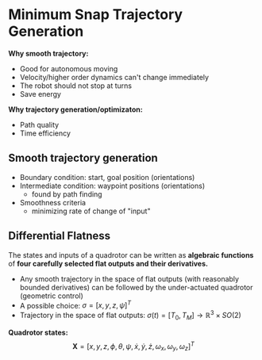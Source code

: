 # Minimum Snap Trajectory Generation

**Why smooth trajectory:**
+ Good for autonomous moving
+ Velocity/higher order dynamics can't change immediately
+ The robot should not stop at turns
+ Save energy

**Why trajectory generation/optimizaton:**
+ Path quality
+ Time efficiency 

## Smooth trajectory generation
+ Boundary condition: start, goal position (orientations)
+ Intermediate condition: waypoint positions (orientations)
	+ found by path finding
+ Smoothness criteria
	+ minimizing rate of change of "input"

## Differential Flatness
The states and inputs of a quadrotor can be written as **algebraic functions** of **four carefully selected flat outputs and their derivatives.**
+ Any smooth trajectory in the space of flat outputs (with reasonably bounded derivatives) can be followed by the under-actuated quadrotor (geometric control)
+ A possible choice: $\sigma=[x,y,z,\psi]^T$
+ Trajectory in the space of flat outputs: $\sigma(t)=[T_0,T_M]\rightarrow \mathbb{R}^3\times SO(2)$ 

**Quadrotor states:** 
$$
\mathbf{X}=\left[x, y, z, \phi, \theta, \psi, \dot{x}, \dot{y}, \dot{z}, \omega_x, \omega_y, \omega_z\right]^T
$$
